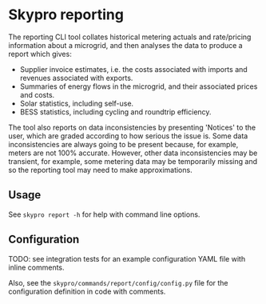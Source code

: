 # Skypro reporting

The reporting CLI tool collates historical metering actuals and rate/pricing information about a microgrid, and then analyses the data to produce a report which gives:
- Supplier invoice estimates, i.e. the costs associated with imports and revenues associated with exports.
- Summaries of energy flows in the microgrid, and their associated prices and costs.
- Solar statistics, including self-use.
- BESS statistics, including cycling and roundtrip efficiency.

The tool also reports on data inconsistencies by presenting 'Notices' to the user, which are graded according to how serious the issue is.
Some data inconsistencies are always going to be present because, for example, meters are not 100% accurate.
However, other data inconsistencies may be transient, for example, some metering data may be temporarily missing and so the reporting tool may need to make approximations.  


## Usage

See `skypro report -h` for help with command line options.

## Configuration

TODO: see integration tests for an example configuration YAML file with inline comments.

Also, see the `skypro/commands/report/config/config.py` file for the configuration definition in code with comments.